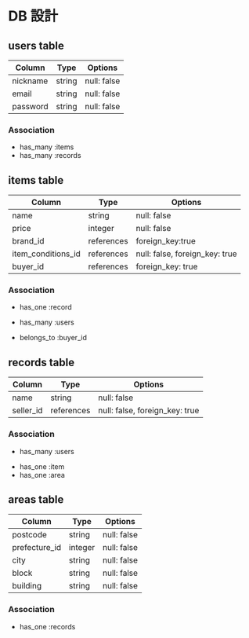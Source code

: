 # DB 設計

## users table
| Column             | Type                | Options                 |
|--------------------|---------------------|-------------------------|
| nickname           | string            |  null: false           |
| email              | string            |  null: false           |
| password           | string            |  null: false           |


### Association
* has_many :items
* has_many :records



## items table
| Column                              | Type       | Options                              |
|-------------------------------------|------------|------------------                    |
| name                                | string     | null: false                          |
| price                               | integer    | null: false                          |
| brand_id                            | references | foreign_key:true                     |
| item_conditions_id                  | references | null: false, foreign_key: true       |
| buyer_id                            | references | foreign_key: true                    |


### Association
- has_one :record
* has_many :users
- belongs_to :buyer_id




## records table
| Column      | Type       | Options           |
|-------------|------------|-------------------|
| name        | string     | null: false                         |
| seller_id   | references | null: false, foreign_key: true       |

### Association
* has_many :users
- has_one :item
- has_one :area



## areas table
| Column        | Type       | Options           |
|-------------  |------------|-------------------|
| postcode      | string     | null: false       |
| prefecture_id | integer    | null: false       |
| city          | string     | null: false       |
| block         | string     | null: false       |
| building      | string     | null: false       |


### Association
- has_one :records


